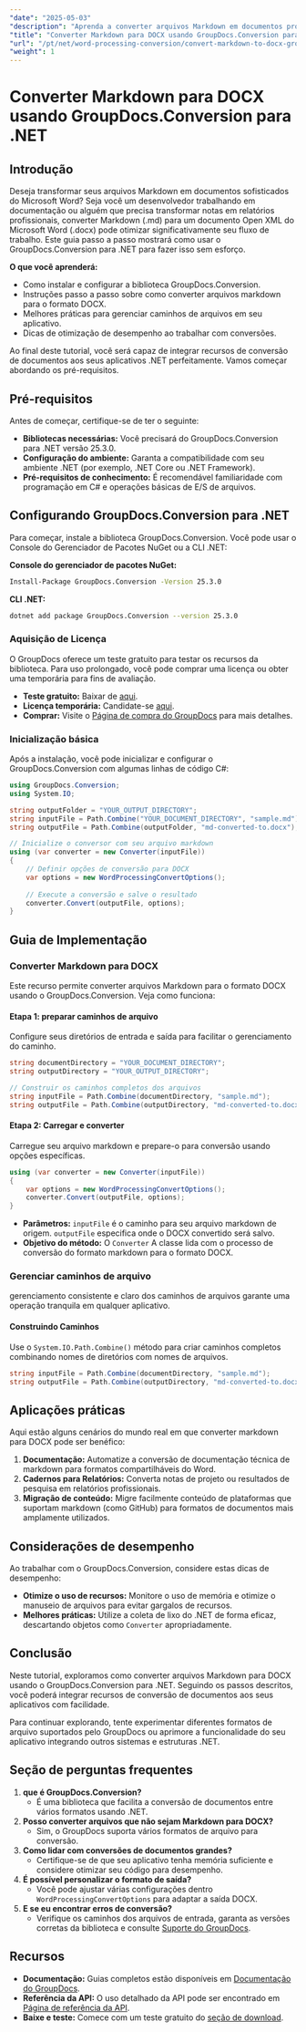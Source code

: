 ```yaml
---
"date": "2025-05-03"
"description": "Aprenda a converter arquivos Markdown em documentos profissionais do Word com facilidade usando o GroupDocs.Conversion para .NET. Siga este guia completo com exemplos de código e práticas recomendadas."
"title": "Converter Markdown para DOCX usando GroupDocs.Conversion para .NET - Um guia passo a passo"
"url": "/pt/net/word-processing-conversion/convert-markdown-to-docx-groupdocs-net/"
"weight": 1
---
```


# Converter Markdown para DOCX usando GroupDocs.Conversion para .NET

## Introdução

Deseja transformar seus arquivos Markdown em documentos sofisticados do Microsoft Word? Seja você um desenvolvedor trabalhando em documentação ou alguém que precisa transformar notas em relatórios profissionais, converter Markdown (.md) para um documento Open XML do Microsoft Word (.docx) pode otimizar significativamente seu fluxo de trabalho. Este guia passo a passo mostrará como usar o GroupDocs.Conversion para .NET para fazer isso sem esforço.

**O que você aprenderá:**
- Como instalar e configurar a biblioteca GroupDocs.Conversion.
- Instruções passo a passo sobre como converter arquivos markdown para o formato DOCX.
- Melhores práticas para gerenciar caminhos de arquivos em seu aplicativo.
- Dicas de otimização de desempenho ao trabalhar com conversões.

Ao final deste tutorial, você será capaz de integrar recursos de conversão de documentos aos seus aplicativos .NET perfeitamente. Vamos começar abordando os pré-requisitos.

## Pré-requisitos

Antes de começar, certifique-se de ter o seguinte:

- **Bibliotecas necessárias:** Você precisará do GroupDocs.Conversion para .NET versão 25.3.0.
- **Configuração do ambiente:** Garanta a compatibilidade com seu ambiente .NET (por exemplo, .NET Core ou .NET Framework).
- **Pré-requisitos de conhecimento:** É recomendável familiaridade com programação em C# e operações básicas de E/S de arquivos.

## Configurando GroupDocs.Conversion para .NET

Para começar, instale a biblioteca GroupDocs.Conversion. Você pode usar o Console do Gerenciador de Pacotes NuGet ou a CLI .NET:

**Console do gerenciador de pacotes NuGet:**
```bash
Install-Package GroupDocs.Conversion -Version 25.3.0
```

**CLI .NET:**
```bash
dotnet add package GroupDocs.Conversion --version 25.3.0
```

### Aquisição de Licença

O GroupDocs oferece um teste gratuito para testar os recursos da biblioteca. Para uso prolongado, você pode comprar uma licença ou obter uma temporária para fins de avaliação.

- **Teste gratuito:** Baixar de [aqui](https://releases.groupdocs.com/conversion/net/).
- **Licença temporária:** Candidate-se [aqui](https://purchase.groupdocs.com/temporary-license/).
- **Comprar:** Visite o [Página de compra do GroupDocs](https://purchase.groupdocs.com/buy) para mais detalhes.

### Inicialização básica

Após a instalação, você pode inicializar e configurar o GroupDocs.Conversion com algumas linhas de código C#:

```csharp
using GroupDocs.Conversion;
using System.IO;

string outputFolder = "YOUR_OUTPUT_DIRECTORY";
string inputFile = Path.Combine("YOUR_DOCUMENT_DIRECTORY", "sample.md");
string outputFile = Path.Combine(outputFolder, "md-converted-to.docx");

// Inicialize o conversor com seu arquivo markdown
using (var converter = new Converter(inputFile))
{
    // Definir opções de conversão para DOCX
    var options = new WordProcessingConvertOptions();
    
    // Execute a conversão e salve o resultado
    converter.Convert(outputFile, options);
}
```

## Guia de Implementação

### Converter Markdown para DOCX

Este recurso permite converter arquivos Markdown para o formato DOCX usando o GroupDocs.Conversion. Veja como funciona:

#### Etapa 1: preparar caminhos de arquivo
Configure seus diretórios de entrada e saída para facilitar o gerenciamento do caminho.

```csharp
string documentDirectory = "YOUR_DOCUMENT_DIRECTORY";
string outputDirectory = "YOUR_OUTPUT_DIRECTORY";

// Construir os caminhos completos dos arquivos
string inputFile = Path.Combine(documentDirectory, "sample.md");
string outputFile = Path.Combine(outputDirectory, "md-converted-to.docx");
```

#### Etapa 2: Carregar e converter
Carregue seu arquivo markdown e prepare-o para conversão usando opções específicas.

```csharp
using (var converter = new Converter(inputFile))
{
    var options = new WordProcessingConvertOptions();
    converter.Convert(outputFile, options);
}
```

- **Parâmetros:** `inputFile` é o caminho para seu arquivo markdown de origem. `outputFile` especifica onde o DOCX convertido será salvo.
- **Objetivo do método:** O `Converter` A classe lida com o processo de conversão do formato markdown para o formato DOCX.

### Gerenciar caminhos de arquivo
gerenciamento consistente e claro dos caminhos de arquivos garante uma operação tranquila em qualquer aplicativo.

#### Construindo Caminhos
Use o `System.IO.Path.Combine()` método para criar caminhos completos combinando nomes de diretórios com nomes de arquivos.

```csharp
string inputFile = Path.Combine(documentDirectory, "sample.md");
string outputFile = Path.Combine(outputDirectory, "md-converted-to.docx");
```

## Aplicações práticas
Aqui estão alguns cenários do mundo real em que converter markdown para DOCX pode ser benéfico:

1. **Documentação:** Automatize a conversão de documentação técnica de markdown para formatos compartilháveis do Word.
2. **Cadernos para Relatórios:** Converta notas de projeto ou resultados de pesquisa em relatórios profissionais.
3. **Migração de conteúdo:** Migre facilmente conteúdo de plataformas que suportam markdown (como GitHub) para formatos de documentos mais amplamente utilizados.

## Considerações de desempenho
Ao trabalhar com o GroupDocs.Conversion, considere estas dicas de desempenho:

- **Otimize o uso de recursos:** Monitore o uso de memória e otimize o manuseio de arquivos para evitar gargalos de recursos.
- **Melhores práticas:** Utilize a coleta de lixo do .NET de forma eficaz, descartando objetos como `Converter` apropriadamente.
  
## Conclusão
Neste tutorial, exploramos como converter arquivos Markdown para DOCX usando o GroupDocs.Conversion para .NET. Seguindo os passos descritos, você poderá integrar recursos de conversão de documentos aos seus aplicativos com facilidade.

Para continuar explorando, tente experimentar diferentes formatos de arquivo suportados pelo GroupDocs ou aprimore a funcionalidade do seu aplicativo integrando outros sistemas e estruturas .NET.

## Seção de perguntas frequentes

1. **que é GroupDocs.Conversion?**
   - É uma biblioteca que facilita a conversão de documentos entre vários formatos usando .NET.
2. **Posso converter arquivos que não sejam Markdown para DOCX?**
   - Sim, o GroupDocs suporta vários formatos de arquivo para conversão.
3. **Como lidar com conversões de documentos grandes?**
   - Certifique-se de que seu aplicativo tenha memória suficiente e considere otimizar seu código para desempenho.
4. **É possível personalizar o formato de saída?**
   - Você pode ajustar várias configurações dentro `WordProcessingConvertOptions` para adaptar a saída DOCX.
5. **E se eu encontrar erros de conversão?**
   - Verifique os caminhos dos arquivos de entrada, garanta as versões corretas da biblioteca e consulte [Suporte do GroupDocs](https://forum.groupdocs.com/c/conversion/10).

## Recursos
- **Documentação:** Guias completos estão disponíveis em [Documentação do GroupDocs](https://docs.groupdocs.com/conversion/net/).
- **Referência da API:** O uso detalhado da API pode ser encontrado em [Página de referência da API](https://reference.groupdocs.com/conversion/net/).
- **Baixe e teste:** Comece com um teste gratuito do [seção de download](https://releases.groupdocs.com/conversion/net/).